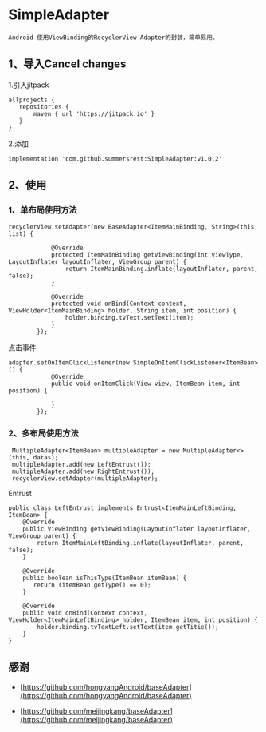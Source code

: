 # SimpleAdapter
    Android 使用ViewBinding的RecyclerView Adapter的封装，简单易用。
## **1、导入**Cancel changes

 1.引入jitpack
 ```
 allprojects {
    repositories {
        maven { url 'https://jitpack.io' }
    }
}
```
2.添加
```
implementation 'com.github.summersrest:SimpleAdapter:v1.0.2'
```

## **2、使用**

### 1、单布局使用方法
```
recyclerView.setAdapter(new BaseAdapter<ItemMainBinding, String>(this, list) {

            @Override
            protected ItemMainBinding getViewBinding(int viewType, LayoutInflater layoutInflater, ViewGroup parent) {
                return ItemMainBinding.inflate(layoutInflater, parent, false);
            }

            @Override
            protected void onBind(Context context, ViewHolder<ItemMainBinding> holder, String item, int position) {
                holder.binding.tvText.setText(item);
            }
        });
```
点击事件
```
adapter.setOnItemClickListener(new SimpleOnItemClickListener<ItemBean>() {
            @Override
            public void onItemClick(View view, ItemBean item, int position) {
                
            }
        });
```

### 2、多布局使用方法
```
 MultipleAdapter<ItemBean> multipleAdapter = new MultipleAdapter<>(this, datas);
 multipleAdapter.add(new LeftEntrust());
 multipleAdapter.add(new RightEntrust());
 recyclerView.setAdapter(multipleAdapter);
```
Entrust
```
public class LeftEntrust implements Entrust<ItemMainLeftBinding, ItemBean> {
    @Override
    public ViewBinding getViewBinding(LayoutInflater layoutInflater, ViewGroup parent) {
        return ItemMainLeftBinding.inflate(layoutInflater, parent, false);
    }

    @Override
    public boolean isThisType(ItemBean itemBean) {
       return (itemBean.getType() == 0);
    }

    @Override
    public void onBind(Context context, ViewHolder<ItemMainLeftBinding> holder, ItemBean item, int position) {
        holder.binding.tvTextLeft.setText(item.getTitie());
    }
}
```


## 感谢


* [https://github.com/hongyangAndroid/baseAdapter](https://github.com/hongyangAndroid/baseAdapter)



* [https://github.com/meijingkang/baseAdapter](https://github.com/meijingkang/baseAdapter)
	

